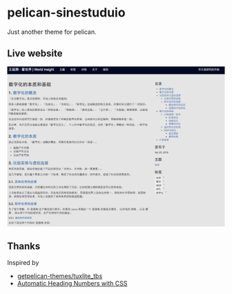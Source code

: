 # pelican-sinestuduio #

Just another theme for pelican.


## Live website ##

[![LiveWebSite](pelican-sinestuduio.png)](http://yanjiong.wang)

## Thanks ##
Inspired by
* [getpelican-themes/tuxlite_tbs](https://github.com/getpelican-themes/tuxlite_tbs)
* [Automatic Heading Numbers with CSS](http://philarcher.org/diary/2013/headingnumbers/)
